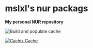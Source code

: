 # mslxl's nur packags

**My personal [NUR](https://github.com/nix-community/NUR) repository**

![Build and populate cache](https://github.com/mslxl/nur-pkgs/workflows/Build%20and%20populate%20cache/badge.svg)

[![Cachix Cache](https://img.shields.io/badge/cachix-mslxl-blue.svg)](https://mslxl.cachix.org)

